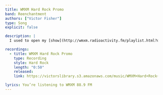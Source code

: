 ```yaml
---
title: WMXM Hard Rock Promo
band: Reenchantment
authors: ["Victor Fisher"]
type: Song
explicit: false

description: |
  I used to open my [show](http://wmxm.radioactivity.fm/playlist.html?djoid=5590) on [college radio](https://wmxm.org/) with this recording as the introduction.

recordings:
  - title: WMXM Hard Rock Promo
    type: Recording
    style: Hard Rock
    length: "0:50"
    released: 
    link: https://victorslibrary.s3.amazonaws.com/music/WMXM+Hard+Rock+Promo/WMXM+Hard+Rock+Promo.mp3

lyrics: You’re listening to WMXM 88.9 FM
---
```

